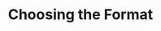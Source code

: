 ---
title: "Choosing the Format"
description: "Choosing the Format"
tags: 
- Data Engineering
- Data Science
- Data Visualization
sidebar_position: 16
last_update:
  date: 3/4/2023
---